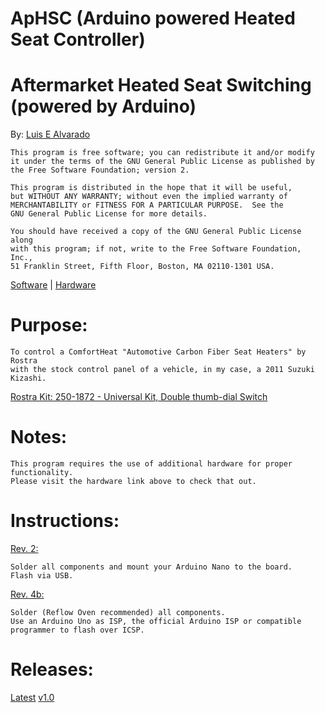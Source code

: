 # ApHSC (Arduino powered Heated Seat Controller)
# Aftermarket Heated Seat Switching (powered by Arduino)
  By: [Luis E Alvarado](mailto:admin@avnet.ws)
  
    This program is free software; you can redistribute it and/or modify
    it under the terms of the GNU General Public License as published by
    the Free Software Foundation; version 2.

    This program is distributed in the hope that it will be useful,
    but WITHOUT ANY WARRANTY; without even the implied warranty of
    MERCHANTABILITY or FITNESS FOR A PARTICULAR PURPOSE.  See the
    GNU General Public License for more details.

    You should have received a copy of the GNU General Public License along
    with this program; if not, write to the Free Software Foundation, Inc.,
    51 Franklin Street, Fifth Floor, Boston, MA 02110-1301 USA.
  
  [Software](https://github.com/avluis/ApHSC) | 
  [Hardware](https://github.com/avluis/ApHSC-Hardware)

# Purpose:
	To control a ComfortHeat "Automotive Carbon Fiber Seat Heaters" by Rostra
	with the stock control panel of a vehicle, in my case, a 2011 Suzuki Kizashi.
   [Rostra Kit: 250-1872 - Universal Kit, Double thumb-dial Switch](http://www.rostra.com/manuals/250-1870_Form5261.pdf)
  
# Notes:
	This program requires the use of additional hardware for proper functionality.
	Please visit the hardware link above to check that out.
	
# Instructions:
   [Rev. 2:](https://github.com/avluis/ApHSC-Hardware/releases/tag/rev2)
   
	Solder all components and mount your Arduino Nano to the board.
	Flash via USB.
	
   [Rev. 4b:](https://github.com/avluis/ApHSC-Hardware/)
   
	Solder (Reflow Oven recommended) all components.
	Use an Arduino Uno as ISP, the official Arduino ISP or compatible programmer to flash over ICSP.

# Releases:
  [Latest](https://github.com/avluis/ApHSC/archive/master.zip)
  [v1.0](https://github.com/avluis/ApHSC/releases/tag/v1.0)